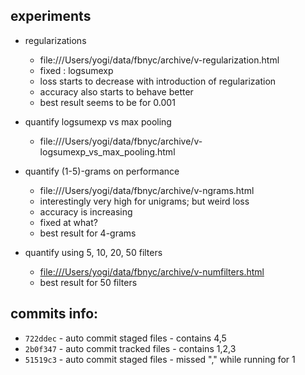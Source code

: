 ## experiments
* regularizations
    - file:///Users/yogi/data/fbnyc/archive/v-regularization.html
    - fixed : logsumexp
    - loss starts to decrease with introduction of regularization
    - accuracy also starts to behave better
    - best result seems to be for 0.001

* quantify logsumexp vs max pooling
    - file:///Users/yogi/data/fbnyc/archive/v-logsumexp_vs_max_pooling.html

* quantify (1-5)-grams on performance
    - file:///Users/yogi/data/fbnyc/archive/v-ngrams.html
    - interestingly very high for unigrams; but weird loss
    - accuracy is increasing
    - fixed at what?
    - best result for 4-grams

* quantify using 5, 10, 20, 50 filters
    - [file:///Users/yogi/data/fbnyc/archive/v-numfilters.html]()
    - best result for 50 filters

## commits info:
* `722ddec` - auto commit staged files  - contains 4,5
* `2b0f347` - auto commit tracked files - contains 1,2,3
* `51519c3` - auto commit staged files  - missed "," while running for 1
